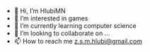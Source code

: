 - 👋 Hi, I’m HlubiMN
- 👀 I’m interested in games
- 🌱 I’m currently learning computer science
- 💞️ I’m looking to collaborate on ...
- 📫 How to reach me z.s.m.hlubi@gmail.com

<!---
HlubiMN/HlubiMN is a ✨ special ✨ repository because its `README.md` (this file) appears on your GitHub profile.
You can click the Preview link to take a look at your changes.
--->
